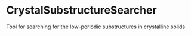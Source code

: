 # CrystalSubstructureSearcher
Tool for searching for the low-periodic substructures in crystalline solids
